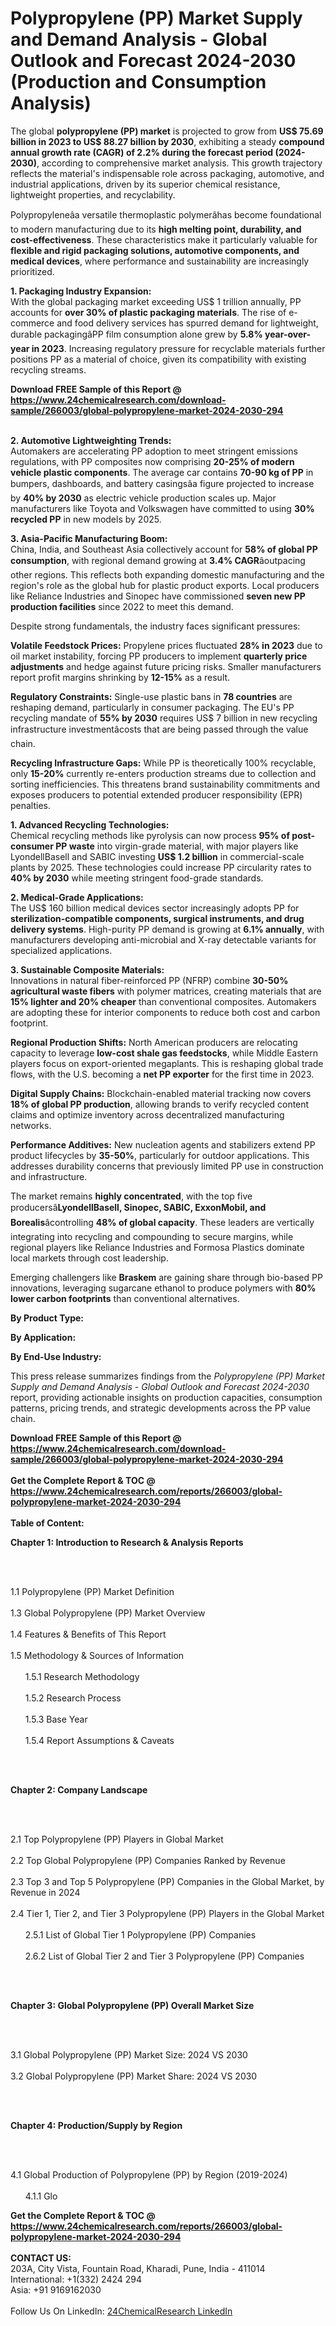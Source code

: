 <h1>Polypropylene (PP) Market Supply and Demand Analysis - Global Outlook and Forecast 2024-2030 (Production and Consumption Analysis)</h1><p>The global <strong>polypropylene (PP) market</strong> is projected to grow from <strong>US$ 75.69 billion in 2023 to US$ 88.27 billion by 2030</strong>, exhibiting a steady <strong>compound annual growth rate (CAGR) of 2.2% during the forecast period (2024-2030)</strong>, according to comprehensive market analysis. This growth trajectory reflects the material's indispensable role across packaging, automotive, and industrial applications, driven by its superior chemical resistance, lightweight properties, and recyclability.</p><p>Polypropyleneâa versatile thermoplastic polymerâhas become foundational to modern manufacturing due to its <strong>high melting point, durability, and cost-effectiveness</strong>. These characteristics make it particularly valuable for <strong>flexible and rigid packaging solutions, automotive components, and medical devices</strong>, where performance and sustainability are increasingly prioritized.</p><p><strong>1. Packaging Industry Expansion:</strong><br>
With the global packaging market exceeding US$ 1 trillion annually, PP accounts for <strong>over 30% of plastic packaging materials</strong>. The rise of e-commerce and food delivery services has spurred demand for lightweight, durable packagingâPP film consumption alone grew by <strong>5.8% year-over-year in 2023</strong>. Increasing regulatory pressure for recyclable materials further positions PP as a material of choice, given its compatibility with existing recycling streams.</p><div><b>Download FREE Sample of this Report @ 
            <a href="https://www.24chemicalresearch.com/download-sample/266003/global-polypropylene-market-2024-2030-294">
            https://www.24chemicalresearch.com/download-sample/266003/global-polypropylene-market-2024-2030-294</a></b></div><br><p><strong>2. Automotive Lightweighting Trends:</strong><br>
Automakers are accelerating PP adoption to meet stringent emissions regulations, with PP composites now comprising <strong>20-25% of modern vehicle plastic components</strong>. The average car contains <strong>70-90 kg of PP</strong> in bumpers, dashboards, and battery casingsâa figure projected to increase by <strong>40% by 2030</strong> as electric vehicle production scales up. Major manufacturers like Toyota and Volkswagen have committed to using <strong>30% recycled PP</strong> in new models by 2025.</p><p><strong>3. Asia-Pacific Manufacturing Boom:</strong><br>
China, India, and Southeast Asia collectively account for <strong>58% of global PP consumption</strong>, with regional demand growing at <strong>3.4% CAGR</strong>âoutpacing other regions. This reflects both expanding domestic manufacturing and the region's role as the global hub for plastic product exports. Local producers like Reliance Industries and Sinopec have commissioned <strong>seven new PP production facilities</strong> since 2022 to meet this demand.</p><p>Despite strong fundamentals, the industry faces significant pressures:</p><p><strong>Volatile Feedstock Prices:</strong> Propylene prices fluctuated <strong>28% in 2023</strong> due to oil market instability, forcing PP producers to implement <strong>quarterly price adjustments</strong> and hedge against future pricing risks. Smaller manufacturers report profit margins shrinking by <strong>12-15%</strong> as a result.</p><p><strong>Regulatory Constraints:</strong> Single-use plastic bans in <strong>78 countries</strong> are reshaping demand, particularly in consumer packaging. The EU's PP recycling mandate of <strong>55% by 2030</strong> requires US$ 7 billion in new recycling infrastructure investmentâcosts that are being passed through the value chain.</p><p><strong>Recycling Infrastructure Gaps:</strong> While PP is theoretically 100% recyclable, only <strong>15-20%</strong> currently re-enters production streams due to collection and sorting inefficiencies. This threatens brand sustainability commitments and exposes producers to potential extended producer responsibility (EPR) penalties.</p><p><strong>1. Advanced Recycling Technologies:</strong><br>
Chemical recycling methods like pyrolysis can now process <strong>95% of post-consumer PP waste</strong> into virgin-grade material, with major players like LyondellBasell and SABIC investing <strong>US$ 1.2 billion</strong> in commercial-scale plants by 2025. These technologies could increase PP circularity rates to <strong>40% by 2030</strong> while meeting stringent food-grade standards.</p><p><strong>2. Medical-Grade Applications:</strong><br>
The US$ 160 billion medical devices sector increasingly adopts PP for <strong>sterilization-compatible components, surgical instruments, and drug delivery systems</strong>. High-purity PP demand is growing at <strong>6.1% annually</strong>, with manufacturers developing anti-microbial and X-ray detectable variants for specialized applications.</p><p><strong>3. Sustainable Composite Materials:</strong><br>
Innovations in natural fiber-reinforced PP (NFRP) combine <strong>30-50% agricultural waste fibers</strong> with polymer matrices, creating materials that are <strong>15% lighter and 20% cheaper</strong> than conventional composites. Automakers are adopting these for interior components to reduce both cost and carbon footprint.</p><p><strong>Regional Production Shifts:</strong> North American producers are relocating capacity to leverage <strong>low-cost shale gas feedstocks</strong>, while Middle Eastern players focus on export-oriented megaplants. This is reshaping global trade flows, with the U.S. becoming a <strong>net PP exporter</strong> for the first time in 2023.</p><p><strong>Digital Supply Chains:</strong> Blockchain-enabled material tracking now covers <strong>18% of global PP production</strong>, allowing brands to verify recycled content claims and optimize inventory across decentralized manufacturing networks.</p><p><strong>Performance Additives:</strong> New nucleation agents and stabilizers extend PP product lifecycles by <strong>35-50%</strong>, particularly for outdoor applications. This addresses durability concerns that previously limited PP use in construction and infrastructure.</p><p>The market remains <strong>highly concentrated</strong>, with the top five producersâ<strong>LyondellBasell, Sinopec, SABIC, ExxonMobil, and Borealis</strong>âcontrolling <strong>48% of global capacity</strong>. These leaders are vertically integrating into recycling and compounding to secure margins, while regional players like Reliance Industries and Formosa Plastics dominate local markets through cost leadership.</p><p>Emerging challengers like <strong>Braskem</strong> are gaining share through bio-based PP innovations, leveraging sugarcane ethanol to produce polymers with <strong>80% lower carbon footprints</strong> than conventional alternatives.</p><p><strong>By Product Type:</strong></p><p><strong>By Application:</strong></p><p><strong>By End-Use Industry:</strong></p><p>This press release summarizes findings from the <em>Polypropylene (PP) Market Supply and Demand Analysis - Global Outlook and Forecast 2024-2030</em> report, providing actionable insights on production capacities, consumption patterns, pricing trends, and strategic developments across the PP value chain.</p><div><b>Download FREE Sample of this Report @ 
            <a href="https://www.24chemicalresearch.com/download-sample/266003/global-polypropylene-market-2024-2030-294">
            https://www.24chemicalresearch.com/download-sample/266003/global-polypropylene-market-2024-2030-294</a></b></div><br><div><b>Get the Complete Report & TOC @ 
            <a href="https://www.24chemicalresearch.com/reports/266003/global-polypropylene-market-2024-2030-294">
            https://www.24chemicalresearch.com/reports/266003/global-polypropylene-market-2024-2030-294</a></b></div><br>
            <b>Table of Content:</b><p><p><strong>Chapter 1: Introduction to Research &amp; Analysis Reports</strong></p><br />
<br />
<p>1.1 Polypropylene (PP)  Market Definition<br /><br />
1.3 Global Polypropylene (PP)  Market Overview<br /><br />
1.4 Features &amp; Benefits of This Report<br /><br />
1.5 Methodology &amp; Sources of Information<br /><br />
&nbsp;&nbsp;&nbsp;&nbsp;&nbsp; 1.5.1 Research Methodology<br /><br />
&nbsp;&nbsp;&nbsp;&nbsp;&nbsp; 1.5.2 Research Process<br /><br />
&nbsp;&nbsp;&nbsp;&nbsp;&nbsp; 1.5.3 Base Year<br /><br />
&nbsp;&nbsp;&nbsp;&nbsp;&nbsp; 1.5.4 Report Assumptions &amp; Caveats</p><br />
<br />
<p><strong>Chapter 2: Company Landscape</strong></p><br />
<br />
<p>2.1 Top Polypropylene (PP)  Players in Global Market<br /><br />
2.2 Top Global Polypropylene (PP)  Companies Ranked by Revenue<br /><br />
2.3 Top 3 and Top 5 Polypropylene (PP)  Companies in the Global Market, by Revenue in 2024<br /><br />
2.4 Tier 1, Tier 2, and Tier 3 Polypropylene (PP)  Players in the Global Market<br /><br />
&nbsp;&nbsp;&nbsp;&nbsp;&nbsp; 2.5.1 List of Global Tier 1 Polypropylene (PP)  Companies<br /><br />
&nbsp;&nbsp;&nbsp;&nbsp;&nbsp; 2.6.2 List of Global Tier 2 and Tier 3 Polypropylene (PP)  Companies</p><br />
<br />
<p><strong>Chapter 3: Global Polypropylene (PP)  Overall Market Size</strong></p><br />
<br />
<p>3.1 Global Polypropylene (PP)  Market Size: 2024 VS 2030<br /><br />
3.2 Global Polypropylene (PP)  Market Share: 2024 VS 2030</p><br />
<br />
<p><strong>Chapter 4: Production/Supply by Region</strong></p><br />
<br />
<p>4.1 Global Production of Polypropylene (PP)  by Region (2019-2024)<br /><br />
&nbsp;&nbsp;&nbsp;&nbsp;&nbsp; 4.1.1 Glo</p><div><b>Get the Complete Report & TOC @ 
            <a href="https://www.24chemicalresearch.com/reports/266003/global-polypropylene-market-2024-2030-294">
            https://www.24chemicalresearch.com/reports/266003/global-polypropylene-market-2024-2030-294</a></b></div><br><b>CONTACT US:</b><br>
            203A, City Vista, Fountain Road, Kharadi, Pune, India - 411014<br>
            International: +1(332) 2424 294<br>
            Asia: +91 9169162030 <br><br>
            Follow Us On LinkedIn: <a href="https://www.linkedin.com/company/24chemicalresearch/">24ChemicalResearch LinkedIn</a>